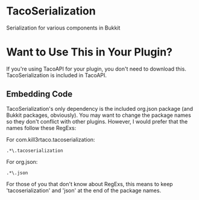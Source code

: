 # TacoSerialization

Serialization for various components in Bukkit

# Want to Use This in Your Plugin?

If you're using TacoAPI for your plugin, you don't need to download this. TacoSerialization is included in TacoAPI.

## Embedding Code
TacoSerialization's only dependency is the included org.json package (and Bukkit packages, obviously). You may want to change the package names so they don't conflict with other plugins. However, I would prefer that the names follow these RegExs:

For com.kill3rtaco.tacoserialization:

    .*\.tacoserialization
    
For org.json:

    .*\.json
    
For those of you that don't know about RegExs, this means to keep 'tacoserialization' and 'json' at the end of the package names.
